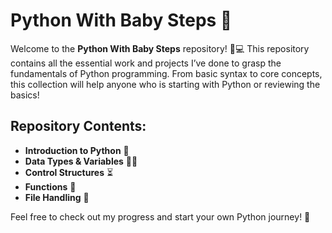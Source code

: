 # Python With Baby Steps 🐍

Welcome to the **Python With Baby Steps** repository! 🐍💻 This repository contains all the essential work and projects I’ve done to grasp the fundamentals of Python programming. From basic syntax to core concepts, this collection will help anyone who is starting with Python or reviewing the basics! 

## Repository Contents:
- **Introduction to Python** 📝
- **Data Types & Variables** 🧑‍💻
- **Control Structures** ⏳
- **Functions** 🔧
- **File Handling** 📂

Feel free to check out my progress and start your own Python journey! 🚀

